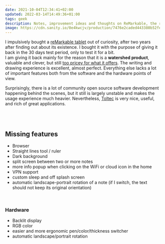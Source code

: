 ```yaml
---
date: 2021-10-04T12:34:41+02:00
updated: 2022-03-14T14:49:36+01:00
tags: geek
description: Notes, improvement ideas and thoughts on ReMarkable, the renowned e-paper tablet
image: https://cdn.sanity.io/0e4kwcjv/production/7476e2caded443380b52fefd81f9ddab7a839349-2592x1360.png
---
```

I impulsively bought a [reMarkable tablet](https://remarkable.com/store/remarkable-2 'reMarkable 2') out of curiosity, after two years after finding out about its existence. I bought it with the purpose of giving it back in the 30 days test period, only to test it for a bit.  
I am giving it back mainly for the reason that it is a **watershed product**, valuable and clever, but still <u>too pricey for what it offers</u>. The writing and drawing experience is excellent, almost perfect. Everything else lacks a lot of important features both from the software and the hardware points of view.

Surprisingly, there is a lot of community open source software development happening behind the scenes, but it still is largely unstable and makes the usage experience much heavier. Nevertheless, [Toltec](https://toltec-dev.org/ 'Toltec package manager') is very nice, useful, and rich of great applications.

<br>
<br>

## Missing features

- Browser
- Straight lines tool / ruler
- Dark background
- split screen between two or more notes
- more info popup when clicking on the WiFi or cloud icon in the home
- VPN support
- custom sleep and off splash screen
- automatic landscape-portrait rotation of a note (if I switch, the text should not keep its original orientation)

<br>

### Hardware

- Backlit display
- RGB color
- easier and more ergonomic pen/color/thickness switcher
- automatic landscape/portrait rotation
